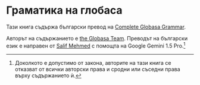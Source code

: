 # Граматика на глобаса

Тази книга съдържа български превод на [Complete Globasa Grammar](https://salif.github.io/gramati-fe-globasa/eng/).

Авторът на съдържанието е [the Globasa Team](https://globasa.net/). Преводът на български език е направен от [Salif Mehmed](https://github.com/salif) с помощта на Google Gemini 1.5 Pro.[^1]

[^1]: Доколкото е допустимо от закона, авторите на тази книга се отказват от всички авторски права и сродни или съседни права върху съдържанието ѝ.

